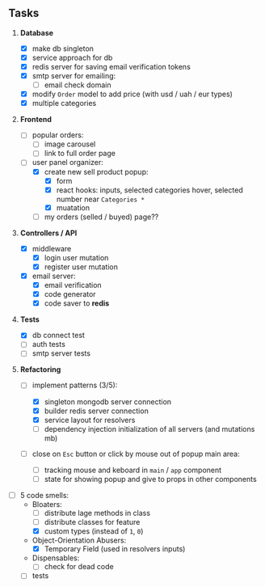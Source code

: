 ## Tasks

1. **Database**

   - [x] make db singleton
   - [x] service approach for db
   - [x] redis server for saving email verification tokens
   - [x] smtp server for emailing:
     - [ ] email check domain
   - [x] modify `Order` model to add price (with usd / uah / eur types)
   - [x] multiple categories

2. **Frontend**

   - [ ] popular orders:
     - [ ] image carousel
     - [ ] link to full order page
   - [ ] user panel organizer:
     - [x] create new sell product popup:
       - [x] form
       - [x] react hooks: inputs, selected categories hover, selected number near `Categories *`
       - [x] muatation
     - [ ] my orders (selled / buyed) page??

3. **Controllers / API**

   - [x] middleware
     - [x] login user mutation
     - [x] register user mutation
   - [x] email server:
     - [x] email verification
     - [x] code generator
     - [x] code saver to **redis**

4. **Tests**

   - [x] db connect test
   - [ ] auth tests
   - [ ] smtp server tests

5. **Refactoring**

   - [ ] implement patterns (3/5):

     - [x] singleton mongodb server connection
     - [x] builder redis server connection
     - [x] service layout for resolvers
     - [ ] dependency injection initialization of all servers (and mutations mb)

   - [ ] close on `Esc` button or click by mouse out of popup main area:
     - [ ] tracking mouse and keboard in `main` / `app` component
     - [ ] state for showing popup and give to props in other components

- [ ] 5 code smells:
  - Bloaters:
    - [ ] distribute lage methods in class
    - [ ] distribute classes for feature
    - [x] custom types (instead of `1`, `0`)
  - Object-Orientation Abusers:
    - [x] Temporary Field (used in resolvers inputs)
  - Dispensables:
    - [ ] check for dead code
  - [ ] tests
